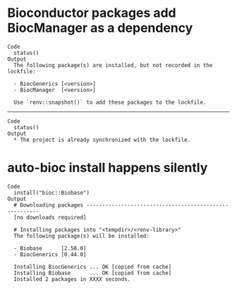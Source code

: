 # Bioconductor packages add BiocManager as a dependency

    Code
      status()
    Output
      The following package(s) are installed, but not recorded in the lockfile:
      
      - BiocGenerics [<version>]
      - BiocManager  [<version>]
      
      Use `renv::snapshot()` to add these packages to the lockfile.
      

---

    Code
      status()
    Output
      * The project is already synchronized with the lockfile.

# auto-bioc install happens silently

    Code
      install("bioc::Biobase")
    Output
      # Downloading packages -------------------------------------------------------
      [no downloads required]
      
      # Installing packages into "<tempdir>/<renv-library>"
      The following package(s) will be installed:
      
      - Biobase      [2.58.0]
      - BiocGenerics [0.44.0]
      
      Installing BiocGenerics ... OK [copied from cache]
      Installing Biobase      ... OK [copied from cache]
      Installed 2 packages in XXXX seconds.

